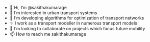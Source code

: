 - 👋 Hi, I’m @sakithakumarage
- 👀 I’m interested in urban transport systems 
- 🌱 I’m developing algorithms for optimization of transport networks
- ✨ I work as a transport modeller in numerous transport models
- 💞️ I’m looking to collaborate on projects which focus future mobility 
- 📫 How to reach me sakithakumarage

<!---
sakithakumarage/sakithakumarage is a ✨ special ✨ repository because its `README.md` (this file) appears on your GitHub profile.
You can click the Preview link to take a look at your changes.
--->
